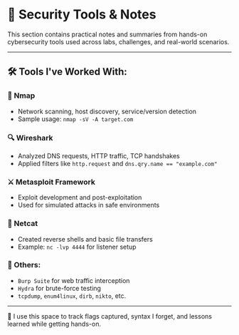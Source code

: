 # 🔧 Security Tools & Notes

This section contains practical notes and summaries from hands-on cybersecurity tools used across labs, challenges, and real-world scenarios.

---

## 🛠️ Tools I've Worked With:

### 🐙 Nmap
- Network scanning, host discovery, service/version detection
- Sample usage: `nmap -sV -A target.com`

### 🔍 Wireshark
- Analyzed DNS requests, HTTP traffic, TCP handshakes
- Applied filters like `http.request` and `dns.qry.name == "example.com"`

### ⚔️ Metasploit Framework
- Exploit development and post-exploitation
- Used for simulated attacks in safe environments

### 🧰 Netcat
- Created reverse shells and basic file transfers
- Example: `nc -lvp 4444` for listener setup

### 🦾 Others:
- `Burp Suite` for web traffic interception
- `Hydra` for brute-force testing
- `tcpdump`, `enum4linux`, `dirb`, `nikto`, etc.

---

📓 I use this space to track flags captured, syntax I forget, and lessons learned while getting hands-on.

